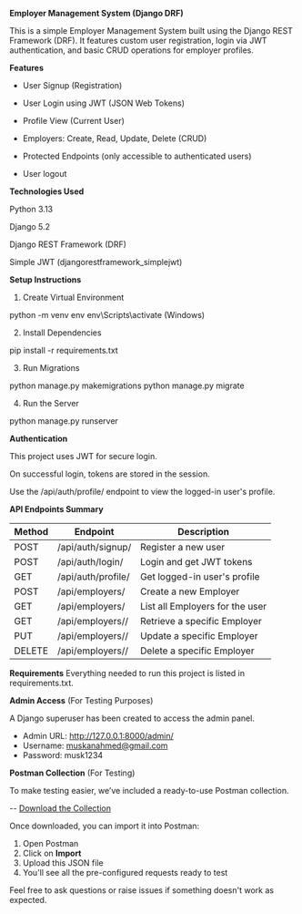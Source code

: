 **Employer Management System (Django DRF)**

This is a simple Employer Management System built using  the Django REST Framework (DRF). It features custom user registration, login via JWT authentication, and basic CRUD operations for employer profiles.

**Features**

- User Signup (Registration)

- User Login using JWT (JSON Web Tokens)

- Profile View (Current User)

- Employers: Create, Read, Update, Delete (CRUD)

- Protected Endpoints (only accessible to authenticated users)

- User logout


**Technologies Used**

Python 3.13

Django 5.2

Django REST Framework (DRF)

Simple JWT (djangorestframework_simplejwt)

**Setup Instructions**

1. Create Virtual Environment

python -m venv env
env\Scripts\activate  (Windows)

2. Install Dependencies

pip install -r requirements.txt

3. Run Migrations

python manage.py makemigrations
python manage.py migrate

4. Run the Server

python manage.py runserver


**Authentication**

This project uses JWT for secure login.

On successful login, tokens are stored in the session.

Use the /api/auth/profile/ endpoint to view the logged-in user's profile.

**API Endpoints Summary**

| Method | Endpoint               | Description                     |
| ------ | ---------------------- | ------------------------------- |
| POST   |   /api/auth/signup/    | Register a new user             |
| POST   |  /api/auth/login/      | Login and get JWT tokens        |
| GET    |  /api/auth/profile/    | Get logged-in user's profile    |
| POST   |  /api/employers/       | Create a new Employer           |
| GET    |  /api/employers/       | List all Employers for the user |
| GET    |  /api/employers/<id>/  | Retrieve a specific Employer    |
| PUT    |  /api/employers/<id>/  | Update a specific Employer      |
| DELETE |  /api/employers/<id>/  | Delete a specific Employer      |


**Requirements**
Everything needed to run this project is listed in requirements.txt.


**Admin Access** (For Testing Purposes)

A Django superuser has been created to access the admin panel.

- Admin URL: http://127.0.0.1:8000/admin/
- Username: muskanahmed@gmail.com    
- Password: musk1234 


**Postman Collection** (For Testing)

To make testing easier, we’ve included a ready-to-use Postman collection.

-- [Download the Collection](./Employer_Management_System.postman_collection.json)

Once downloaded, you can import it into Postman:
1. Open Postman
2. Click on **Import**
3. Upload this JSON file
4. You'll see all the pre-configured requests ready to test



Feel free to ask questions or raise issues if something doesn't work as expected.

